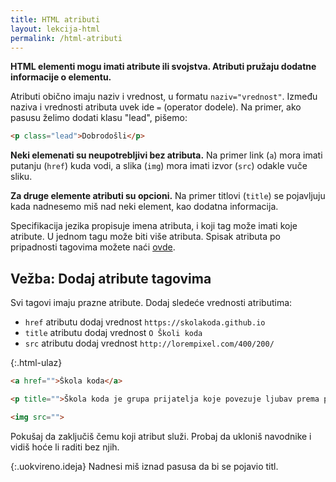 ```yaml
---
title: HTML atributi
layout: lekcija-html
permalink: /html-atributi
---
```


**HTML elementi mogu imati atribute ili svojstva. Atributi pružaju dodatne informacije o elementu.**

Atributi obično imaju naziv i vrednost, u formatu `naziv="vrednost"`. Između naziva i vrednosti atributa uvek ide `=` (operator dodele). Na primer, ako pasusu želimo dodati klasu "lead", pišemo:

```html
<p class="lead">Dobrodošli</p>
```

**Neki elemenati su neupotrebljivi bez atributa.** Na primer link (`a`) mora imati putanju (`href`) kuda vodi, a slika (`img`) mora imati izvor (`src`) odakle vuče sliku.

**Za druge elemente atributi su opcioni.** Na primer titlovi (`title`) se pojavljuju kada nadnesemo miš nad neki element, kao dodatna informacija.

Specifikacija jezika propisuje imena atributa, i koji tag može imati koje atribute. U jednom tagu može biti više atributa. Spisak atributa po pripadnosti tagovima možete naći [ovde](https://developer.mozilla.org/en-US/docs/Web/HTML/Attributes).

## Vežba: Dodaj atribute tagovima

Svi tagovi imaju prazne atribute. Dodaj sledeće vrednosti atributima:

- `href` atributu dodaj vrednost `https://skolakoda.github.io`
- `title` atributu dodaj vrednost `O Školi koda`
- `src` atributu dodaj vrednost `http://lorempixel.com/400/200/`

{:.html-ulaz}
```html
<a href="">Škola koda</a>

<p title="">Škola koda je grupa prijatelja koje povezuje ljubav prema pisanju koda. Zajedno učimo HTML, CSS, Javascript, PHP, Python i druge jezike. </p>

<img src="">
```

Pokušaj da zaključiš čemu koji atribut služi. Probaj da ukloniš navodnike i vidiš hoće li raditi bez njih.

{:.uokvireno.ideja}
Nadnesi miš iznad pasusa da bi se pojavio titl.
